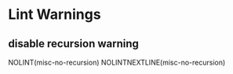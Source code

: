 # Lint Warnings

## disable recursion warning
NOLINT(misc-no-recursion)
NOLINTNEXTLINE(misc-no-recursion)